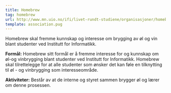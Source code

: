 ```yaml
---
title: Homebrew
tag: homebrew
url: http://www.mn.uio.no/ifi/livet-rundt-studiene/organisasjoner/homebrew.html
template: association.pug
---
```


Homebrew skal fremme kunnskap og interesse om brygging av øl og vin blant studenter ved Institutt for Informatikk.

**Formål:** Homebrew sitt formål er å fremme interesse for og kunnskap om øl-og vinbrygging blant studenter ved Institutt for Informatikk. Homebrew skal tilrettelegge for at alle studenter som ønsker det kan føle en tilknytting til øl - og vinbrygging som interesseområde.

**Aktiviteter:** Består av at de interne og styret sammen brygger øl og lærer om denne prosessen.